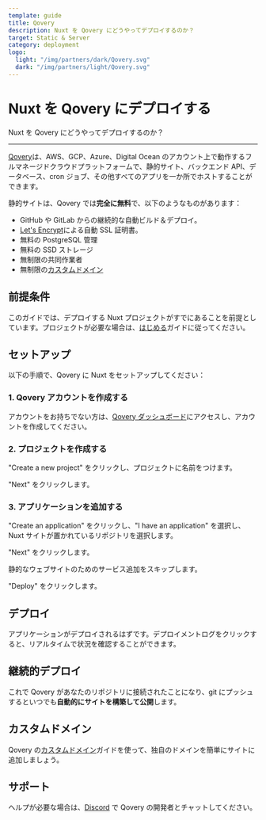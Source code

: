 ```yaml
---
template: guide
title: Qovery
description: Nuxt を Qovery にどうやってデプロイするのか？
target: Static & Server
category: deployment
logo:
  light: "/img/partners/dark/Qovery.svg"
  dark: "/img/partners/light/Qovery.svg"
---
```

# Nuxt を Qovery にデプロイする

Nuxt を Qovery にどうやってデプロイするのか？

---

[Qovery](https://qovery.com)は、AWS、GCP、Azure、Digital Ocean のアカウント上で動作するフルマネージドクラウドプラットフォームで、静的サイト、バックエンド API、データベース、cron ジョブ、その他すべてのアプリを一か所でホストすることができます。

静的サイトは、Qovery では**完全に無料**で、以下のようなものがあります：

- GitHub や GitLab からの継続的な自動ビルド＆デプロイ。
- [Let's Encrypt](https://letsencrypt.org)による自動 SSL 証明書。
- 無料の PostgreSQL 管理
- 無料の SSD ストレージ
- 無制限の共同作業者
- 無制限の[カスタムドメイン](https://docs.qovery.com/guides/getting-started/setting-custom-domain/)

## 前提条件

このガイドでは、デプロイする Nuxt プロジェクトがすでにあることを前提としています。プロジェクトが必要な場合は、[はじめる](/docs/get-started/installation)ガイドに従ってください。

## セットアップ

以下の手順で、Qovery に Nuxt をセットアップしてください：

### 1. Qovery アカウントを作成する

アカウントをお持ちでない方は、[Qovery ダッシュボード](https://console.qovery.com)にアクセスし、アカウントを作成してください。

### 2. プロジェクトを作成する

"Create a new project" をクリックし、プロジェクトに名前をつけます。

"Next" をクリックします。

### 3. アプリケーションを追加する

"Create an application" をクリックし、"I have an application" を選択し、Nuxt サイトが置かれているリポジトリを選択します。

"Next" をクリックします。

静的なウェブサイトのためのサービス追加をスキップします。

"Deploy" をクリックします。

## デプロイ

アプリケーションがデプロイされるはずです。デプロイメントログをクリックすると、リアルタイムで状況を確認することができます。

## 継続的デプロイ

これで Qovery があなたのリポジトリに接続されたことになり、git にプッシュするといつでも**自動的にサイトを構築して公開**します。

## カスタムドメイン

Qovery の[カスタムドメイン](https://docs.qovery.com/guides/getting-started/setting-custom-domain/)ガイドを使って、独自のドメインを簡単にサイトに追加しましょう。

## サポート

ヘルプが必要な場合は、[Discord](https://discord.qovery.com) で Qovery の開発者とチャットしてください。
